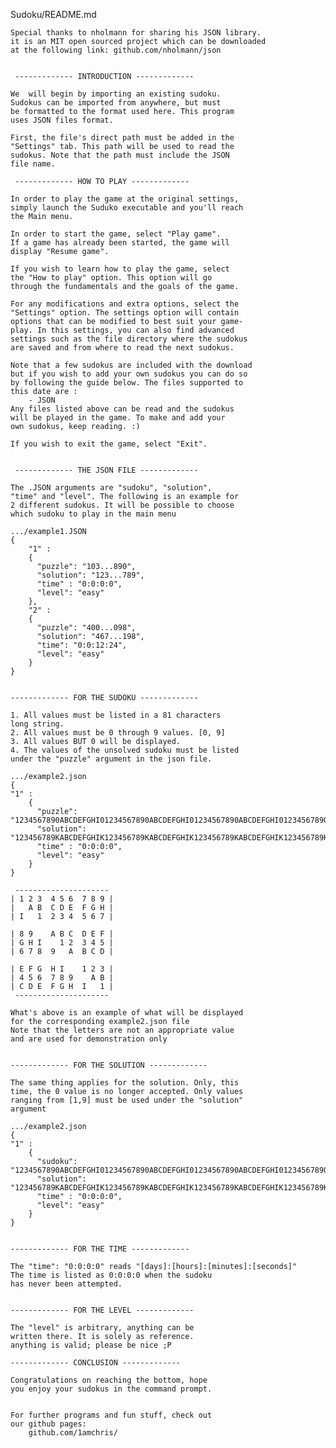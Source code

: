 Sudoku/README.md

	Special thanks to nholmann for sharing his JSON library.
	it is an MIT open sourced project which can be downloaded
	at the following link: github.com/nholmann/json


	 ------------- INTRODUCTION ------------- 

	We  will begin by importing an existing sudoku.
	Sudokus can be imported from anywhere, but must 
	be formatted to the format used here. This program
	uses JSON files format.

	First, the file's direct path must be added in the 
	"Settings" tab. This path will be used to read the
	sudokus. Note that the path must include the JSON
	file name.

	 ------------- HOW TO PLAY ------------- 
	
	In order to play the game at the original settings,
	simply launch the Suduko executable and you'll reach
	the Main menu.
	
	In order to start the game, select "Play game". 
	If a game has already been started, the game will 
	display "Resume game".
	
	If you wish to learn how to play the game, select 
	the "How to play" option. This option will go
	through the fundamentals and the goals of the game.
	
	For any modifications and extra options, select the
	"Settings" option. The settings option will contain
	options that can be modified to best suit your game-
	play. In this settings, you can also find advanced
	settings such as the file directory where the sudokus
	are saved and from where to read the next sudokus.
	
	Note that a few sudokus are included with the download
	but if you wish to add your own sudokus you can do so
	by following the guide below. The files supported to
	this date are :
		- JSON
	Any files listed above can be read and the sudokus
	will be played in the game. To make and add your
	own sudokus, keep reading. :)
	
	If you wish to exit the game, select "Exit".


	 ------------- THE JSON FILE ------------- 

	The .JSON arguments are "sudoku", "solution",
	"time" and "level". The following is an example for 
	2 different sudokus. It will be possible to choose 
	which sudoku to play in the main menu

	.../example1.JSON
	{
		"1" : 
		{ 
		  "puzzle": "103...890",
		  "solution": "123...789",
		  "time" : "0:0:0:0",
		  "level": "easy"
		},
		"2" : 
		{
		  "puzzle": "400...098",
		  "solution": "467...198",
		  "time": "0:0:12:24",
		  "level": "easy"
		}
	}
	
	
	------------- FOR THE SUDOKU ------------- 

	1. All values must be listed in a 81 characters 
	long string.
	2. All values must be 0 through 9 values. [0, 9]
	3. All values BUT 0 will be displayed.
	4. The values of the unsolved sudoku must be listed 
	under the "puzzle" argument in the json file.

	.../example2.json
	{
	"1" : 
		{ 
		  "puzzle": "1234567890ABCDEFGHI01234567890ABCDEFGHI01234567890ABCDEFGHI01234567890ABCDEFGHI01",
		  "solution": "123456789KABCDEFGHIK123456789KABCDEFGHIK123456789KABCDEFGHIK123456789KABCDEFGHIKK",
		  "time" : "0:0:0:0",
		  "level": "easy"
		}
	}

	 ---------------------
	| 1 2 3  4 5 6  7 8 9 |
	|   A B  C D E  F G H |
	| I   1  2 3 4  5 6 7 |

	| 8 9    A B C  D E F |
	| G H I    1 2  3 4 5 |
	| 6 7 8  9   A  B C D |
	
	| E F G  H I    1 2 3 |
	| 4 5 6  7 8 9    A B |
	| C D E  F G H  I   1 |
	 ---------------------
	
	What's above is an example of what will be displayed
	for the corresponding example2.json file
	Note that the letters are not an appropriate value 
	and are used for demonstration only


	------------- FOR THE SOLUTION -------------

	The same thing applies for the solution. Only, this
	time, the 0 value is no longer accepted. Only values
	ranging from [1,9] must be used under the "solution"
	argument

	.../example2.json
	{
	"1" :
		{
		  "sudoku": "1234567890ABCDEFGHI01234567890ABCDEFGHI01234567890ABCDEFGHI01234567890ABCDEFGHI01",
		  "solution": "123456789KABCDEFGHIK123456789KABCDEFGHIK123456789KABCDEFGHIK123456789KABCDEFGHIKK",
		  "time" : "0:0:0:0",
		  "level": "easy"
		}
	}


	------------- FOR THE TIME -------------

	The "time": "0:0:0:0" reads "[days]:[hours]:[minutes]:[seconds]"
	The time is listed as 0:0:0:0 when the sudoku 
	has never been attempted.


	------------- FOR THE LEVEL -------------

	The "level" is arbitrary, anything can be 
	written there. It is solely as reference.
	anything is valid; please be nice ;P
	
	------------- CONCLUSION -------------

	Congratulations on reaching the bottom, hope 
	you enjoy your sudokus in the command prompt.


	For further programs and fun stuff, check out
	our github pages:
		github.com/1amchris/
	
